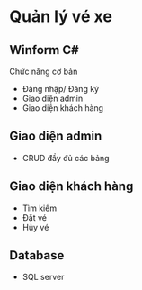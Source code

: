 # Quản lý vé xe
## Winform C#


Chức năng cơ bản

- Đăng nhập/ Đăng ký 
- Giao diện admin
- Giao diện khách hàng

## Giao diện admin

- CRUD đầy đủ các bảng

## Giao diện khách hàng
- Tìm kiếm 
- Đặt vé
- Hủy vé

## Database
- SQL server
